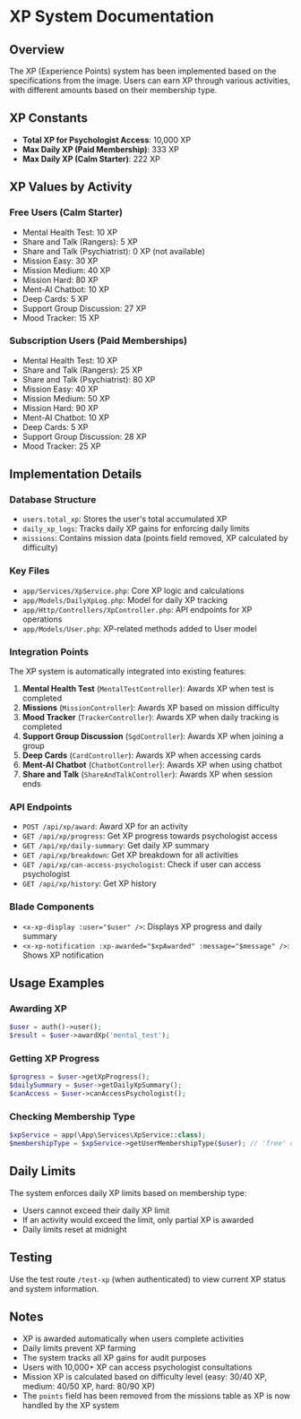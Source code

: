 # XP System Documentation

## Overview

The XP (Experience Points) system has been implemented based on the specifications from the image. Users can earn XP through various activities, with different amounts based on their membership type.

## XP Constants

-   **Total XP for Psychologist Access**: 10,000 XP
-   **Max Daily XP (Paid Membership)**: 333 XP
-   **Max Daily XP (Calm Starter)**: 222 XP

## XP Values by Activity

### Free Users (Calm Starter)

-   Mental Health Test: 10 XP
-   Share and Talk (Rangers): 5 XP
-   Share and Talk (Psychiatrist): 0 XP (not available)
-   Mission Easy: 30 XP
-   Mission Medium: 40 XP
-   Mission Hard: 80 XP
-   Ment-AI Chatbot: 10 XP
-   Deep Cards: 5 XP
-   Support Group Discussion: 27 XP
-   Mood Tracker: 15 XP

### Subscription Users (Paid Memberships)

-   Mental Health Test: 10 XP
-   Share and Talk (Rangers): 25 XP
-   Share and Talk (Psychiatrist): 80 XP
-   Mission Easy: 40 XP
-   Mission Medium: 50 XP
-   Mission Hard: 90 XP
-   Ment-AI Chatbot: 10 XP
-   Deep Cards: 5 XP
-   Support Group Discussion: 28 XP
-   Mood Tracker: 25 XP

## Implementation Details

### Database Structure

-   `users.total_xp`: Stores the user's total accumulated XP
-   `daily_xp_logs`: Tracks daily XP gains for enforcing daily limits
-   `missions`: Contains mission data (points field removed, XP calculated by difficulty)

### Key Files

-   `app/Services/XpService.php`: Core XP logic and calculations
-   `app/Models/DailyXpLog.php`: Model for daily XP tracking
-   `app/Http/Controllers/XpController.php`: API endpoints for XP operations
-   `app/Models/User.php`: XP-related methods added to User model

### Integration Points

The XP system is automatically integrated into existing features:

1. **Mental Health Test** (`MentalTestController`): Awards XP when test is completed
2. **Missions** (`MissionController`): Awards XP based on mission difficulty
3. **Mood Tracker** (`TrackerController`): Awards XP when daily tracking is completed
4. **Support Group Discussion** (`SgdController`): Awards XP when joining a group
5. **Deep Cards** (`CardController`): Awards XP when accessing cards
6. **Ment-AI Chatbot** (`ChatbotController`): Awards XP when using chatbot
7. **Share and Talk** (`ShareAndTalkController`): Awards XP when session ends

### API Endpoints

-   `POST /api/xp/award`: Award XP for an activity
-   `GET /api/xp/progress`: Get XP progress towards psychologist access
-   `GET /api/xp/daily-summary`: Get daily XP summary
-   `GET /api/xp/breakdown`: Get XP breakdown for all activities
-   `GET /api/xp/can-access-psychologist`: Check if user can access psychologist
-   `GET /api/xp/history`: Get XP history

### Blade Components

-   `<x-xp-display :user="$user" />`: Displays XP progress and daily summary
-   `<x-xp-notification :xp-awarded="$xpAwarded" :message="$message" />`: Shows XP notification

## Usage Examples

### Awarding XP

```php
$user = auth()->user();
$result = $user->awardXp('mental_test');
```

### Getting XP Progress

```php
$progress = $user->getXpProgress();
$dailySummary = $user->getDailyXpSummary();
$canAccess = $user->canAccessPsychologist();
```

### Checking Membership Type

```php
$xpService = app(\App\Services\XpService::class);
$membershipType = $xpService->getUserMembershipType($user); // 'free' or 'subscription'
```

## Daily Limits

The system enforces daily XP limits based on membership type:

-   Users cannot exceed their daily XP limit
-   If an activity would exceed the limit, only partial XP is awarded
-   Daily limits reset at midnight

## Testing

Use the test route `/test-xp` (when authenticated) to view current XP status and system information.

## Notes

-   XP is awarded automatically when users complete activities
-   Daily limits prevent XP farming
-   The system tracks all XP gains for audit purposes
-   Users with 10,000+ XP can access psychologist consultations
-   Mission XP is calculated based on difficulty level (easy: 30/40 XP, medium: 40/50 XP, hard: 80/90 XP)
-   The `points` field has been removed from the missions table as XP is now handled by the XP system
